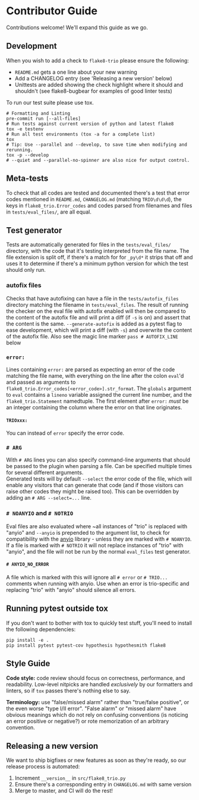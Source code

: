 # Contributor Guide

Contributions welcome!  We'll expand this guide as we go.


## Development

When you wish to add a check to `flake8-trio` please ensure the following:

- `README.md` gets a one line about your new warning
- Add a CHANGELOG entry (see 'Releasing a new version' below)
- Unittests are added showing the check highlight where it should and shouldn't
  (see flake8-bugbear for examples of good linter tests)

To run our test suite please use tox.

```console
# Formatting and Linting
pre-commit run [--all-files]
# Run tests against current version of python and latest flake8
tox -e testenv
# Run all test environments (tox -a for a complete list)
tox
# Tip: Use --parallel and --develop, to save time when modifying and rerunning.
tox -p --develop
# --quiet and --parallel-no-spinner are also nice for output control.
```

## Meta-tests
To check that all codes are tested and documented there's a test that error codes mentioned in `README.md`, `CHANGELOG.md` (matching `TRIO\d\d\d`), the keys in `flake8_trio.Error_codes` and codes parsed from filenames and files in `tests/eval_files/`, are all equal.

## Test generator
Tests are automatically generated for files in the `tests/eval_files/` directory, with the code that it's testing interpreted from the file name. The file extension is split off, if there's a match for for `_py\d*` it strips that off and uses it to determine if there's a minimum python version for which the test should only run.

### autofix files
Checks that have autofixing can have a file in the `tests/autofix_files` directory matching the filename in `tests/eval_files`. The result of running the checker on the eval file with autofix enabled will then be compared to the content of the autofix file and will print a diff (if `-s` is on) and assert that the content is the same. `--generate-autofix` is added as a pytest flag to ease development, which will print a diff (with `-s`) and overwrite the content of the autofix file. Also see the magic line marker `pass # AUTOFIX_LINE ` below

### `error:`
Lines containing `error:` are parsed as expecting an error of the code matching the file name, with everything on the line after the colon `eval`'d and passed as arguments to `flake8_trio.Error_codes[<error_code>].str_format`. The `globals` argument to `eval` contains a `lineno` variable assigned the current line number, and the `flake8_trio.Statement` namedtuple. The first element after `error:` *must* be an integer containing the column where the error on that line originates.
#### `TRIOxxx:`
You can instead of `error` specify the error code.

### `# ARG`
With `# ARG` lines you can also specify command-line arguments that should be passed to the plugin when parsing a file. Can be specified multiple times for several different arguments.  
Generated tests will by default `--select` the error code of the file, which will enable any visitors that can generate that code (and if those visitors can raise other codes they might be raised too). This can be overridden by adding an `# ARG --select=...` line.

### `# NOANYIO` and `# NOTRIO`
Eval files are also evaluated where ~all instances of "trio" is replaced with "anyio" and `--anyio` is prepended to the argument list, to check for compatibility with the [anyio](https://github.com/agronholm/anyio) library - unless they are marked with `# NOANYIO`.
If a file is marked with `# NOTRIO` it will not replace instances of "trio" with "anyio", and the file will not be run by the normal `eval_files` test generator.
#### `# ANYIO_NO_ERROR`
A file which is marked with this will ignore all `# error` or `# TRIO...` comments when running with anyio. Use when an error is trio-specific and replacing "trio" with "anyio" should silence all errors.

## Running pytest outside tox
If you don't want to bother with tox to quickly test stuff, you'll need to install the following dependencies:
```
pip install -e .
pip install pytest pytest-cov hypothesis hypothesmith flake8
```

## Style Guide

**Code style:** code review should focus on correctness, performance, and readability.
Low-level nitpicks are handled *exclusively* by our formatters and linters, so if
`tox` passes there's nothing else to say.

**Terminology:** use "false/missed alarm" rather than "true/false positive", or the
even worse "type I/II error".  "False alarm" or "missed alarm" have obvious meanings
which do not rely on confusing conventions (is noticing an error positive or negative?)
or rote memorization of an arbitrary convention.


## Releasing a new version
We want to ship bigfixes or new features as soon as they're ready,
so our release process is automated:

1. Increment `__version__` in `src/flake8_trio.py`
2. Ensure there's a corresponding entry in `CHANGELOG.md` with same version
3. Merge to master, and CI will do the rest!
